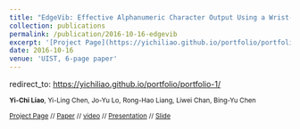 ```yaml
---
title: "EdgeVib: Effective Alphanumeric Character Output Using a Wrist-Worn Tactile Display"
collection: publications
permalink: /publication/2016-10-16-edgevib
excerpt: '[Project Page](https://yichiliao.github.io/portfolio/portfolio-1/) // [Paper](http://yichiliao.github.io/files/edgevib_uist16.pdf) // [video](https://www.youtube.com/watch?v=Q_2owlSeDg4) // [Presentation](https://www.youtube.com/watch?v=4aogj5g-Ft0) // [Slide](https://goo.gl/mpHQ70)'
date: 2016-10-16
venue: 'UIST, 6-page paper'
---
```


redirect_to: https://yichiliao.github.io/portfolio/portfolio-1/

<small>**Yi-Chi Liao**, Yi-Ling Chen, Jo-Yu Lo, Rong-Hao Liang, Liwei Chan, Bing-Yu Chen </small>

<small>[Project Page](https://yichiliao.github.io/portfolio/portfolio-1/) // [Paper](http://yichiliao.github.io/files/edgevib_uist16.pdf) // [video](https://www.youtube.com/watch?v=Q_2owlSeDg4) // [Presentation](https://www.youtube.com/watch?v=4aogj5g-Ft0) // [Slide](https://goo.gl/mpHQ70) </small>

